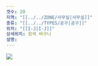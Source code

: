 ```yaml
---
갯수: 20
지역: "[[../../ZONE/사무실|사무실]]"
종류: "[[../../TYPES/공구|공구]]"
위치: "[[I-J|I-J]]"
상세위치: 흰색 바구니
설명: 
---
```

![](http://192.168.50.22/images/240608_IMG_0249.jpg)
